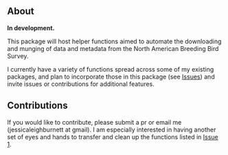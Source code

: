 ## About
**In development.**

This package will host helper functions aimed to automate the downloading and munging of data and metadata from the North American Breeding Bird Survey. 

I currently have a variety of functions spread across some of my existing packages, and plan to incorporate those in this package (see [Issues](https://github.com/TrashBirdEcology/bbsAssistant/issues)) and invite issues or contributions for additional features.

## Contributions
If you would like to contribute, please submit a pr or email me (jessicaleighburnett at gmail). I am especially interested in having another set of eyes and hands to transfer and clean up the functions listed in [Issue 1](https://github.com/TrashBirdEcology/bbsAssistant/issues/1).


